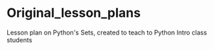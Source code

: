 # Original_lesson_plans
Lesson plan on Python's Sets, created to teach to Python Intro class students  
